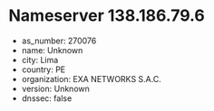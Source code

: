 # Nameserver 138.186.79.6

* as_number: 270076
* name: Unknown
* city: Lima
* country: PE
* organization: EXA NETWORKS S.A.C.
* version: Unknown
* dnssec: false
